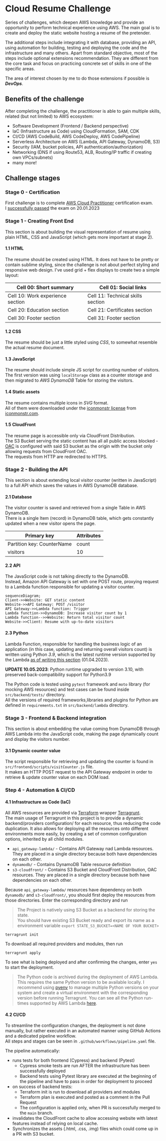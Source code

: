 # Cloud Resume Challenge

Series of challenges, which deepen AWS knowledge and provide an opportunity to perform technical experience using AWS.
The main goal is to create and deploy the static website hosting a resume of the pretender.

The additional steps include integrating it with database, providing an API, using automation for building, testing and deploying the code and the infrastructure and many others.
Apart from standard objective, most of the steps include optional extensions recommendation. They are different from the core task and focus on practicing concrete set of skills in one of the specific areas.

The area of interest chosen by me to do those extensions if possible is ***DevOps***.

## Benefits of the challenge

After completing the challenge, the practitioner is able to gain multiple skills, related (but not limited) to AWS ecosystem:

- Software Development (Frontend / Backend perspective)
- IaC (Infrastructure as Code) using CloudFormation, SAM, CDK
- CI/CD (AWS CodeBuild, AWS CodeDeploy, AWS CodePipeline)
- Serverless Architecture on AWS (Lambda, API Gateway, DynamoDB, S3)
- Security (IAM, bucket policies, API authentication/authorization)
- Networking (DNS if using Route53, ALB, Routing/IP traffic if creating own VPCs/subnets)
- many more!

## Challenge stages

### Stage 0 - Certification

First challenge is to complete [AWS Cloud Practitioner](https://aws.amazon.com/certification/certified-cloud-practitioner/) certification exam.\
I [successfully passed](https://www.credly.com/badges/7dd19137-0b34-47b3-8e50-6d3acf195a16/public_url) the exam on 20.01.2023

### Stage 1 - Creating Front End

This section is about building the visual representation of resume using plain HTML, CSS and JavaScript (which gets more important at stage 2).

#### 1.1 HTML

The resume should be created using HTML. It does not have to be pretty or contain sublime styling, since the challenge is not about perfect styling and responsive web design.
I've used grid + flex displays to create two a simple layout:

| Cell 00: Short summary           | Cell 01: Social links             |
| -------------------------------- | --------------------------------- |
| Cell 10: Work experience section | Cell 11: Technical skills section |
| Cell 20: Education section       | Cell 21: Certificates section     |
| Cell 30: Footer section          | Cell 31: Footer section           |

#### 1.2 CSS

The resume should be just a little styled using *CSS*, to somewhat resemble the actual resume document.

#### 1.3 JavaScript

The resume should include simple JS script for counting number of visitors.\
The first version was using `localStorage` class as a counter storage and then migrated to *AWS DynamoDB* Table for storing the visitors.

#### 1.4 Static assets

The resume contains multiple icons in *SVG* format.\
All of them were downloaded under the [iconmonstr license](https://iconmonstr.com/license/) from [iconmonstr.com](https://iconmonstr.com/share-11-svg/).

#### 1.5 CloudFront

The resume page is accessible only via CloudFront Distribution.\
The S3 Bucket serving the static content has all all public access blocked - [OAC](https://docs.aws.amazon.com/AmazonCloudFront/latest/DeveloperGuide/private-content-restricting-access-to-s3.html) is configured with said S3 bucket as the origin with the bucket only allowing requests from CloudFront OAC.\
The requests from HTTP are redirected to HTTPS.

### Stage 2 - Building the API

This section is about extending local visitor counter (written in JavaScript) to a full API which saves the values in AWS DynamoDB database.

#### 2.1 Database

The visitor counter is saved and retrieved from a single Table in AWS DynamoDB.\
There is a single Item (record) in DynamoDB table, which gets constantly updated when a new visitor opens the page.

| Primary key                | Attributes |
| -------------------------- | ---------- |
| Partition key: CounterName | count      |
| visitors                   | 10         |

#### 2.2 API

The JavaScript code is not talking directly to the DynamoDB.\
Instead, Amazon API Gateway is set with one POST route, proxying request to a Lambda function responsible for updating a visitor counter.

```mermaid
sequenceDiagram;
Client->>Website: GET static content
Website->>API Gateway: POST /visitor
API Gateway->>Lambda function: Trigger
Lambda function->>DynamoDB: Increase visitor count by 1
Lambda function-->>Website: Return total visitor count
Website->>Client: Resume with up-to-date visitors
```

#### 2.3 Python

Lambda Function, responsible for handling the business logic of an application (in this case, updating and returning overall visitors count) is written using Python *3.9*, which is the latest runtime version supported by the Lambda [as of writing this section](https://docs.aws.amazon.com/lambda/latest/dg/lambda-runtimes.html) (01.04.2023).

**UPDATE 10.05.2023**: Python runtime upgraded to version 3.10, with preserved back-compatibility support for Python3.9

The Python code is tested using `pytest` framework and `moto` library (for mocking AWS resources) and test cases can be found inside `src/backend/tests/` directory.\
All the versions of required frameworks,libraries and plugins for Python are defined in `requirements.txt` in `src/backend/lambda` directory.

### Stage 3 - Frontend & Backend integration

This section is about embedding the value coming from DynamoDB through AWS Lambda into the JavaScript code, making the page dynamically count and display the visitors number.

#### 3.1 Dynamic counter value

The script responsible for retrieving and updating the counter is found in `src/frontend/scripts/visitCounter.js` file.\
It makes an HTTP POST request to the API Gateway endpoint in order to retrieve & update counter value on each DOM load.

### Step 4 - Automation & CI/CD

#### 4.1 Infrastructure as Code (IaC)

All AWS resources are provided via [Terraform](https://www.terraform.io/) wrapper [Terragrunt](https://terragrunt.gruntwork.io/).\
The main usage of Terragrunt in this project is to provide a dynamic backend/providers configuration/ for each resource, thus reducing the code duplication. It also allows for deploying all the resources onto different environments more easily, by creating a set of common configuration options, inherited by all child modules.

- `api_gateway-lambda/` - Contains API Gateway nad Lambda resources. They are placed in a single directory because both have dependencies on each other.
- `dynamodb/` - Contains DynamoDB Table resource definition
- `s3-cloudfront/` - Contains S3 Bucket and CloudFront Distribution, OAC resources. They are placed in a single directory because both have dependencies on each other.

Because `api_gateway-lambda/` resources have dependency on both `dynamodb/` and `s3-cloudfront/`, you should first deploy the resources from those directories. Enter the corresponding directory and run

> The Project is natively using S3 Bucket as a backend for storing the state.\
> You should have existing S3 Bucket ready and export its name as a environment variable `export STATE_S3_BUCKET=<NAME OF YOUR BUCKET>`

`terragrunt init`

To download all required providers and modules, then run

`terragrunt apply`

To see what is being deployed and after confirming the changes, enter `yes` to start the deployment.

> The Python code is archived during the deployment of AWS Lambda. This requires the same Python version to be available locally. I recommend using [pyenv](https://github.com/pyenv/pyenv) to manage multiple Python versions on your system and create a virtual environment with the corresponding version before running Terragrunt. You can see all the Python run-times supported by AWS Lambda [here](https://docs.aws.amazon.com/lambda/latest/dg/lambda-runtimes.html).

#### 4.2 CI/CD

To streamline the configuration changes, the deployment is not done manually, but rather executed in an automated manner using GitHub Actions and a dedicated pipeline workflow.\
All steps and stages can be seen in `.github/workflows/pipeline.yaml` file.

The pipeline automatically:

- runs tests for both frontend (Cypress) and backend (Pytest)
  - Cypress smoke tests are run AFTER the infrastructure has been successfully deployed
  - Backend tests using Pytest library are executed at the beginning of the pipeline and have to pass in order for deployment to proceed
- on success of backend tests:
  - Terraform init is run to download all providers and modules
  - Terraform plan is executed and posted as a comment in the Pull Request
  - The configuration is applied only, when PR is successfully merged to the `main` branch.
- invalidates the CloudFront cache to allow accessing website with latest features instead of relying on local cache.
- Synchronizes the assets (.html, .css, .img) files which could come up in a PR with S3 bucket.
